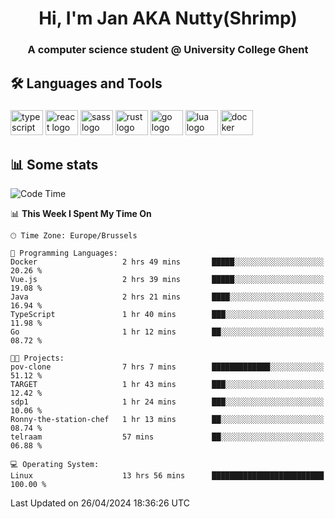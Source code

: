 <h1 align="center">Hi, I'm Jan AKA Nutty(Shrimp)</h1>
<h3 align="center">A computer science student @ University College Ghent</h3>

<h2 align="left">🛠️ Languages and Tools</h2>

###

<div align="left">
  <img src="https://cdn.jsdelivr.net/gh/devicons/devicon/icons/typescript/typescript-original.svg" height="40" width="52" alt="typescript logo"  />
  <img src="https://cdn.jsdelivr.net/gh/devicons/devicon/icons/react/react-original.svg" height="40" width="52" alt="react logo"  />
  <img src="https://cdn.jsdelivr.net/gh/devicons/devicon/icons/sass/sass-original.svg" height="40" width="52" alt="sass logo"  />
  <img src="https://cdn.jsdelivr.net/gh/devicons/devicon@latest/icons/rust/rust-original.svg" height="40" width="52" alt="rust logo" />
  <img src="https://cdn.jsdelivr.net/gh/devicons/devicon/icons/go/go-original.svg" height="40" width="52" alt="go logo"  />
  <img src="https://cdn.jsdelivr.net/gh/devicons/devicon/icons/lua/lua-original.svg" height="40" width="52" alt="lua logo"  />
  <img src="https://cdn.jsdelivr.net/gh/devicons/devicon/icons/docker/docker-original.svg" height="40" width="52" alt="docker logo"  />
</div>

<h2>📊 Some stats</h2>

<!--START_SECTION:waka-->
![Code Time](http://img.shields.io/badge/Code%20Time-4%2C428%20hrs%207%20mins-blue)

📊 **This Week I Spent My Time On** 

```text
🕑︎ Time Zone: Europe/Brussels

💬 Programming Languages: 
Docker                   2 hrs 49 mins       █████░░░░░░░░░░░░░░░░░░░░   20.26 % 
Vue.js                   2 hrs 39 mins       █████░░░░░░░░░░░░░░░░░░░░   19.08 % 
Java                     2 hrs 21 mins       ████░░░░░░░░░░░░░░░░░░░░░   16.94 % 
TypeScript               1 hr 40 mins        ███░░░░░░░░░░░░░░░░░░░░░░   11.98 % 
Go                       1 hr 12 mins        ██░░░░░░░░░░░░░░░░░░░░░░░   08.72 % 

🐱‍💻 Projects: 
pov-clone                7 hrs 7 mins        █████████████░░░░░░░░░░░░   51.12 % 
TARGET                   1 hr 43 mins        ███░░░░░░░░░░░░░░░░░░░░░░   12.42 % 
sdp1                     1 hr 24 mins        ███░░░░░░░░░░░░░░░░░░░░░░   10.06 % 
Ronny-the-station-chef   1 hr 13 mins        ██░░░░░░░░░░░░░░░░░░░░░░░   08.74 % 
telraam                  57 mins             ██░░░░░░░░░░░░░░░░░░░░░░░   06.88 % 

💻 Operating System: 
Linux                    13 hrs 56 mins      █████████████████████████   100.00 % 
```


 Last Updated on 26/04/2024 18:36:26 UTC
<!--END_SECTION:waka-->
